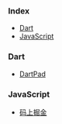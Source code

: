 ### Index

* [Dart](#dart)
* [JavaScript](#javascript)

### Dart

* [DartPad](https://dartpad.cn)


### JavaScript

* [码上掘金](https://code.juejin.cn)
